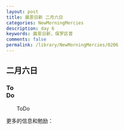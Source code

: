 ```yaml
---
layout: post
title: 晨恩日新 二月六日
categories: NewMorningMercies
description: day 6
keywords: 晨恩日新，保罗区普
comments: false
permalink: /library/NewMorningMercies/0206
---
```


## 二月六日

### To <br> Do

&emsp;&emsp;ToDo

更多的信息和勉励：[]()
